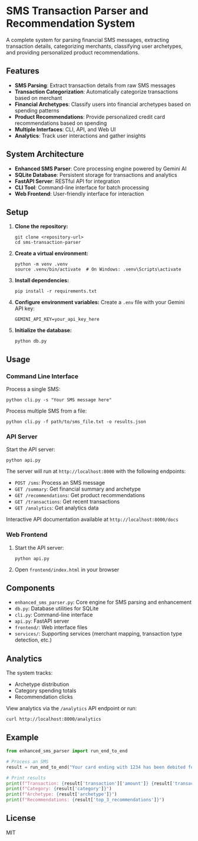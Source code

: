 # SMS Transaction Parser and Recommendation System

A complete system for parsing financial SMS messages, extracting transaction details, categorizing merchants, classifying user archetypes, and providing personalized product recommendations.

## Features

- **SMS Parsing**: Extract transaction details from raw SMS messages
- **Transaction Categorization**: Automatically categorize transactions based on merchant
- **Financial Archetypes**: Classify users into financial archetypes based on spending patterns
- **Product Recommendations**: Provide personalized credit card recommendations based on spending
- **Multiple Interfaces**: CLI, API, and Web UI
- **Analytics**: Track user interactions and gather insights

## System Architecture

- **Enhanced SMS Parser**: Core processing engine powered by Gemini AI
- **SQLite Database**: Persistent storage for transactions and analytics
- **FastAPI Server**: RESTful API for integration
- **CLI Tool**: Command-line interface for batch processing
- **Web Frontend**: User-friendly interface for interaction

## Setup

1. **Clone the repository:**
   ```
   git clone <repository-url>
   cd sms-transaction-parser
   ```

2. **Create a virtual environment:**
   ```
   python -m venv .venv
   source .venv/bin/activate  # On Windows: .venv\Scripts\activate
   ```

3. **Install dependencies:**
   ```
   pip install -r requirements.txt
   ```

4. **Configure environment variables:**
   Create a `.env` file with your Gemini API key:
   ```
   GEMINI_API_KEY=your_api_key_here
   ```

5. **Initialize the database:**
   ```
   python db.py
   ```

## Usage

### Command Line Interface

Process a single SMS:
```
python cli.py -s "Your SMS message here"
```

Process multiple SMS from a file:
```
python cli.py -f path/to/sms_file.txt -o results.json
```

### API Server

Start the API server:
```
python api.py
```

The server will run at `http://localhost:8000` with the following endpoints:

- `POST /sms`: Process an SMS message
- `GET /summary`: Get financial summary and archetype
- `GET /recommendations`: Get product recommendations
- `GET /transactions`: Get recent transactions
- `GET /analytics`: Get analytics data

Interactive API documentation available at `http://localhost:8000/docs`

### Web Frontend

1. Start the API server:
   ```
   python api.py
   ```

2. Open `frontend/index.html` in your browser

## Components

- `enhanced_sms_parser.py`: Core engine for SMS parsing and enhancement
- `db.py`: Database utilities for SQLite
- `cli.py`: Command-line interface
- `api.py`: FastAPI server
- `frontend/`: Web interface files
- `services/`: Supporting services (merchant mapping, transaction type detection, etc.)

## Analytics

The system tracks:
- Archetype distribution
- Category spending totals
- Recommendation clicks

View analytics via the `/analytics` API endpoint or run:
```
curl http://localhost:8000/analytics
```

## Example

```python
from enhanced_sms_parser import run_end_to_end

# Process an SMS
result = run_end_to_end("Your card ending with 1234 has been debited for Rs.2500 at Swiggy on 05-04-2023.")

# Print results
print(f"Transaction: {result['transaction']['amount']} {result['transaction']['transaction_type']}")
print(f"Category: {result['category']}")
print(f"Archetype: {result['archetype']}")
print(f"Recommendations: {result['top_3_recommendations']}")
```

## License

MIT
